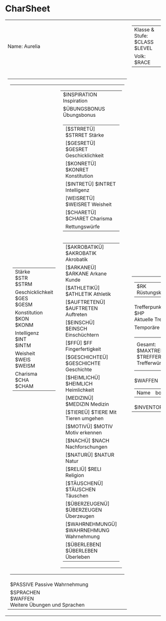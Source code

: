 # CharSheet
<table>
    <tr>
        <td>Name: Aurelia</td>
        <td>
            <table>
                <tr>
                    <td>
                    Klasse & Stufe: $CLASS $LEVEL
                    </td>
                    <td>
                    Hintergrund: $BACKGROUND
                    </td>
                    <td>
                    Spielername: $PLAYER
                    </td>
                </tr>
                <tr>
                    <td>
                    Volk: $RACE
                    </td>
                    <td>
                    Gesinnung: $ALIGNMENT
                    </td>
                    <td>
                    Exp: $EXP
                    </td>
                </tr>
            </table>
        </td>
    </tr>
    <tr>
        <td><table><tr><td><table><tr><td><table><tr><td>Stärke<br/>$STR<br/>$STRM</td></tr>
<tr>
<td>
Geschicklichkeit<br/>$GES<br/>$GESM
</td>
</tr>
<tr>
<td>
Konstitution<br/>$KON<br/>$KONM
</td>
</tr>
<tr>
<td>
Intelligenz<br/>$INT<br/>$INTM
</td>
</tr>
<tr>
<td>
Weisheit<br/>$WEIS<br/>$WEISM
</td>
</tr>
<tr>
<td>
Charisma<br/>$CHA<br/>$CHAM
</td>
</tr>
</table>
</td>
<td>
<table>
<tr>
<td>$INSPIRATION Inspiration</td>
</tr>
<tr><td>$ÜBUNGSBONUS Übungsbonus</td></tr>
<tr><td>
<table>
<tr><td>[$STRRETÜ] $STRRET Stärke</td></tr>
<tr><td>[$GESRETÜ] $GESRET Geschicklichkeit</td></tr>
<tr><td>[$KONRETÜ] $KONRET Konstitution</td></tr>
<tr><td>[$INTRETÜ] $INTRET Intelligenz</td></tr>
<tr><td>[WEISRETÜ] $WEISRET Weisheit</td></tr>
<tr><td>[$CHARETÜ] $CHARET Charisma</td></tr>
<tr><td>Rettungswürfe</td></tr>
</table>
</td>
</tr>
<tr><td><table>
<tr><td>[$AKROBATIKÜ] $AKROBATIK Akrobatik</td></tr>
<tr><td>[$ARKANEÜ] $ARKANE Arkane Kunde</td></tr>
<tr><td>[$ATHLETIKÜ] $ATHLETIK Athletik</td></tr>
<tr><td>[$AUFTRETENÜ] $AUFTRETEN Auftreten</td></tr>
<tr><td>[$EINSCHÜ] $EINSCH Einschüchtern</td></tr>
<tr><td>[$FFÜ] $FF Fingerfertigkeit</td></tr>
<tr><td>[$GESCHICHTEÜ] $GESCHICHTE Geschichte</td></tr>
<tr><td>[$HEIMLICHÜ] $HEIMLICH Heimlichkeit</td></tr>
<tr><td>[MEDIZINÜ] $MEDIZIN Medizin</td></tr>
<tr><td>[$TIEREÜ] $TIERE Mit Tieren umgehen</td></tr>
<tr><td>[$MOTIVÜ] $MOTIV Motiv erkennen</td></tr>
<tr><td>[$NACHÜ] $NACH Nachforschungen</td></tr>
<tr><td>[$NATURÜ] $NATUR Natur</td></tr>
<tr><td>[$RELIÜ] $RELI Religion</td></tr>
<tr><td>[$TÄUSCHENÜ] $TÄUSCHEN Täuschen</td></tr>
<tr><td>[$ÜBERZEUGENÜ] $ÜBERZEUGEN Überzeugen</td></tr>
<tr><td>[$WAHRNEHMUNGÜ] $WAHRNEHMUNG Wahrnehmung</td></tr>
<tr><td>[$ÜBERLEBEN] $ÜBERLEBEN Überleben</td></tr>
</table></td></tr>
</table>
</td></tr>
</table>
</td>
</tr>
<tr><td>$PASSIVE Passive Wahrnehmung</td></tr>
<tr><td>
$SPRACHEN<br/>
$WAFFEN<br/>
Weitere Übungen und Sprachen
</td></tr>
</table></td>
<td><table><tr><td><table><tr><td>$RK Rüstungsklasse</td><td>$INIT Initiative</td><td>$BEWEGUNG Bewegungsrate</td></tr></table>
</td>
</tr>
<tr><td>Trefferpunkte Maximum $MAXHP<br/>$HP<br/>Aktuelle Trefferpunkte</td></tr>
<tr><td>Temporäre Trefferpunkte: $TEMPHP</td></tr>
<tr><td><table><tr><td>Gesamt: $MAXTREFFERW<br/>$TREFFERW<br/>Trefferwürfel</td><td>Erfolge [$DEATHSAVESUC]<br/>
Fehlschläge [$DEATHSAVEFAIL]<br/>Todesrettungswürfe</td></tr></table>
</td></tr>
<tr><td><table><tr><td>Name</td><td>bonus</td><td>Schaden/Art</td></tr>
$WAFFEN
</table>
</td></tr>
<tr><td>$INVENTORY</td></tr></table>
</td>

<td>
<table><tr><td>
$PERSÖNLICH<br/>
Persönlichkeitsmerkmale
</td></tr>
<tr><td>
$IDEAL<br/>Ideale
</td></tr>
<tr><td>
$BINDUNG<br/>
Bindungen
</td></tr>
<tr><td>
$MAKEL<br/>
Makel
</td></tr>
<tr><td>
$MERKMALE
<br/>Merkmale
</td></tr>
</table>
</td>
    </tr>
</table>